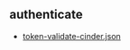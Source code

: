 
## authenticate
- [token-validate-cinder.json](https://godleon.github.io/osp_test_results/0.2.65/authenticate/token-validate-cinder.html)

